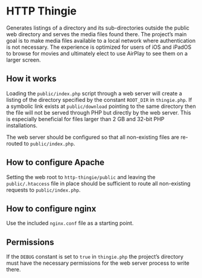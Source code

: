# HTTP Thingie

Generates listings of a directory and its sub-directories outside the public web directory and serves the media files found there. The project’s main goal is to make media files available to a local network where authentication is not necessary. The experience is optimized for users of iOS and iPadOS to browse for movies and ultimately elect to use AirPlay to see them on a larger screen.

## How it works

Loading the `public/index.php` script through a web server will create a listing of the directory specified by the constant `ROOT_DIR` in `thingie.php`. If a symbolic link exists at `public/download` pointing to the same directory then the file will not be served through PHP but directly by the web server. This is especially beneficial for files larger than 2 GB and 32-bit PHP installations.

The web server should be configured so that all non-existing files are re-routed to `public/index.php`.

## How to configure Apache

Setting the web root to `http-thingie/public` and leaving the `public/.htaccess` file in place should be sufficient to route all non-existing requests to `public/index.php`.

## How to configure nginx

Use the included `nginx.conf` file as a starting point.

## Permissions

If the `DEBUG` constant is set to `true` in `thingie.php` the project’s directory must have the necessary permissions for the web server process to write there.
